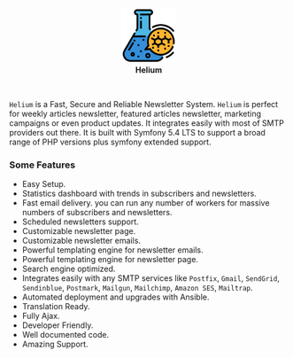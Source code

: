 <br/>
<br/>
<br/>
<br/>
<p align="center">
  <img width="20%" src="screenshots/logo.png">
  <br/>
  <strong>Helium</strong>
</p>
<br/>

`Helium` is a Fast, Secure and Reliable Newsletter System. `Helium` is perfect for weekly articles newsletter, featured articles newsletter, marketing campaigns or even product updates. It integrates easily with most of SMTP providers out there. It is built with Symfony 5.4 LTS to support a broad range of PHP versions plus symfony extended support.

### Some Features

- Easy Setup.
- Statistics dashboard with trends in subscribers and newsletters.
- Fast email delivery. you can run any number of workers for massive numbers of subscribers and newsletters.
- Scheduled newsletters support.
- Customizable newsletter page.
- Customizable newsletter emails.
- Powerful templating engine for newsletter emails.
- Powerful templating engine for newsletter page.
- Search engine optimized.
- Integrates easily with any SMTP services like `Postfix`, `Gmail`, `SendGrid`, `Sendinblue`, `Postmark`, `Mailgun`, `Mailchimp`, `Amazon SES`, `Mailtrap`.
- Automated deployment and upgrades with Ansible.
- Translation Ready.
- Fully Ajax.
- Developer Friendly.
- Well documented code.
- Amazing Support.
